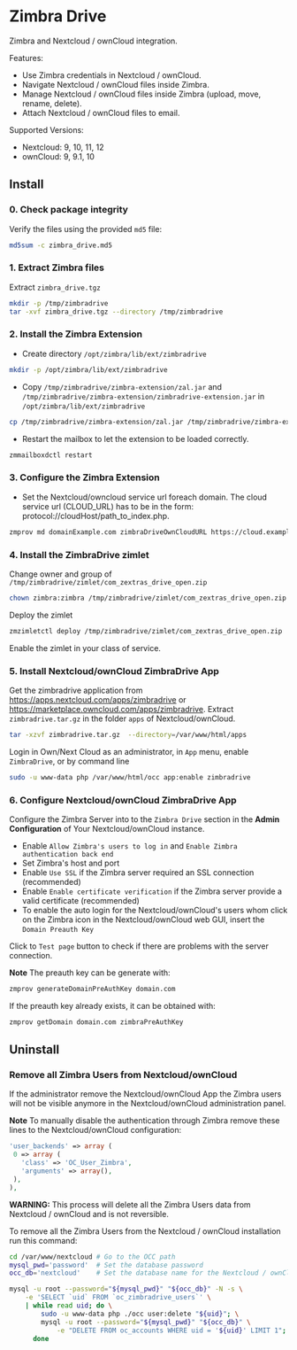 Zimbra Drive
============

Zimbra and Nextcloud / ownCloud integration.

Features:
- Use Zimbra credentials in Nextcloud / ownCloud.
- Navigate Nextcloud / ownCloud files inside Zimbra.
- Manage Nextcloud / ownCloud files inside Zimbra (upload, move, rename, delete).
- Attach Nextcloud / ownCloud files to email.

Supported Versions:
- Nextcloud: 9, 10, 11, 12
- ownCloud: 9, 9.1, 10

## Install

### 0. Check package integrity
Verify the files using the provided `md5` file:
```bash
md5sum -c zimbra_drive.md5
```

### 1. Extract Zimbra files
Extract `zimbra_drive.tgz`
```bash
mkdir -p /tmp/zimbradrive
tar -xvf zimbra_drive.tgz --directory /tmp/zimbradrive
```

### 2. Install the Zimbra Extension
- Create directory `/opt/zimbra/lib/ext/zimbradrive`
```bash
mkdir -p /opt/zimbra/lib/ext/zimbradrive
```
- Copy `/tmp/zimbradrive/zimbra-extension/zal.jar` and `/tmp/zimbradrive/zimbra-extension/zimbradrive-extension.jar` in `/opt/zimbra/lib/ext/zimbradrive`
```bash
cp /tmp/zimbradrive/zimbra-extension/zal.jar /tmp/zimbradrive/zimbra-extension/zimbradrive-extension.jar /opt/zimbra/lib/ext/zimbradrive
```
- Restart the mailbox to let the extension to be loaded correctly.
```bash
zmmailboxdctl restart
```

### 3. Configure the Zimbra Extension
- Set the Nextcloud/owncloud service url foreach domain. The cloud service url (CLOUD_URL) has to be in the form: protocol://cloudHost/path_to_index.php.
```bash
zmprov md domainExample.com zimbraDriveOwnCloudURL https://cloud.example.com/index.php
```

### 4. Install the ZimbraDrive zimlet
Change owner and group of `/tmp/zimbradrive/zimlet/com_zextras_drive_open.zip`
```bash
chown zimbra:zimbra /tmp/zimbradrive/zimlet/com_zextras_drive_open.zip
```
Deploy the zimlet
```bash
zmzimletctl deploy /tmp/zimbradrive/zimlet/com_zextras_drive_open.zip
```
Enable the zimlet in your class of service.

### 5. Install Nextcloud/ownCloud ZimbraDrive App
Get the zimbradrive application from https://apps.nextcloud.com/apps/zimbradrive or https://marketplace.owncloud.com/apps/zimbradrive.
Extract `zimbradrive.tar.gz` in the folder `apps` of Nextcloud/ownCloud.
```bash
tar -xzvf zimbradrive.tar.gz  --directory=/var/www/html/apps
```
Login in Own/Next Cloud as an administrator, in `App` menu, enable `ZimbraDrive`, or by command line
```bash
sudo -u www-data php /var/www/html/occ app:enable zimbradrive
```

### 6. Configure Nextcloud/ownCloud ZimbraDrive App
Configure the Zimbra Server into to the `Zimbra Drive` section in the **Admin Configuration** of Your Nextcloud/ownCloud instance.  

- Enable `Allow Zimbra's users to log in` and `Enable Zimbra authentication back end`
- Set Zimbra's host and port
- Enable `Use SSL` if the Zimbra server required an SSL connection (recommended)
- Enable `Enable certificate verification` if the Zimbra server provide a valid certificate (recommended)
- To enable the auto login for the Nextcloud/ownCloud's users whom click on the Zimbra icon in the Nextcloud/ownCloud web GUI, insert the `Domain Preauth Key`

Click to `Test page` button to check if there are problems with the server connection.

**Note**
The preauth key can be generate with:
```bash
zmprov generateDomainPreAuthKey domain.com
```
If the preauth key already exists, it can be obtained with:
```bash
zmprov getDomain domain.com zimbraPreAuthKey
```
## Uninstall

### Remove all Zimbra Users from Nextcloud/ownCloud

If the administrator remove the Nextcloud/ownCloud App the Zimbra users will not be visible anymore in the
Nextcloud/ownCloud administration panel.

**Note** To manually disable the authentication through Zimbra remove these lines to the Nextcloud/ownCloud configuration:
```php
'user_backends' => array (
 0 => array (
   'class' => 'OC_User_Zimbra',
   'arguments' => array(),
 ),
),
```

**WARNING:** This process will delete all the Zimbra Users data from Nextcloud / ownCloud and is not reversible.

To remove all the Zimbra Users from the Nextcloud / ownCloud installation run this command:
```bash
cd /var/www/nextcloud # Go to the OCC path
mysql_pwd='password'  # Set the database password
occ_db='nextcloud'    # Set the database name for the Nextcloud / ownCloud

mysql -u root --password="${mysql_pwd}" "${occ_db}" -N -s \
    -e 'SELECT `uid` FROM `oc_zimbradrive_users`' \
    | while read uid; do \
        sudo -u www-data php ./occ user:delete "${uid}"; \
        mysql -u root --password="${mysql_pwd}" "${occ_db}" \
            -e "DELETE FROM oc_accounts WHERE uid = '${uid}' LIMIT 1"; \
      done
```
